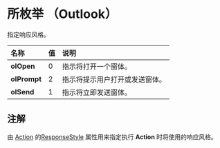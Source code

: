 
# 所枚举 （Outlook）

指定响应风格。



|**名称**|**值**|**说明**|
|:-----|:-----|:-----|
|**olOpen**|0|指示将打开一个窗体。|
|**olPrompt**|2|指示将提示用户打开或发送窗体。|
|**olSend**|1|指示将立即发送窗体。|

## 注解

由 [Action](22bd8d4a-9cf4-bd37-011b-8da3dfadf761.md) 的[ResponseStyle](6c20276c-51c1-3164-a28f-ac415c911cbb.md) 属性用来指定执行 **Action** 时将使用的响应风格。

